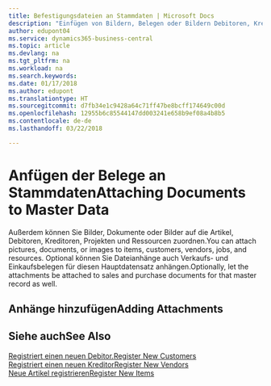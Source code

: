 ```yaml
---
title: Befestigungsdateien an Stammdaten | Microsoft Docs
description: "Einfügen von Bildern, Belegen oder Bildern Debitoren, Kreditoren und anderen Hauptdatensätzen hinzu, und lassen Sie sie mit den Rechnungen verknüpft werden."
author: edupont04
ms.service: dynamics365-business-central
ms.topic: article
ms.devlang: na
ms.tgt_pltfrm: na
ms.workload: na
ms.search.keywords: 
ms.date: 01/17/2018
ms.author: edupont
ms.translationtype: HT
ms.sourcegitcommit: d7fb34e1c9428a64c71ff47be8bcff174649c00d
ms.openlocfilehash: 12955b6c85544147dd003241e658b9ef08a4b8b5
ms.contentlocale: de-de
ms.lasthandoff: 03/22/2018

---
```

# <a name="attaching-documents-to-master-data"></a><span data-ttu-id="af396-103">Anfügen der Belege an Stammdaten</span><span class="sxs-lookup"><span data-stu-id="af396-103">Attaching Documents to Master Data</span></span>
<span data-ttu-id="af396-104">Außerdem können Sie Bilder, Dokumente oder Bilder auf die Artikel, Debitoren, Kreditoren, Projekten und Ressourcen zuordnen.</span><span class="sxs-lookup"><span data-stu-id="af396-104">You can attach pictures, documents, or images to items, customers, vendors, jobs, and resources.</span></span> <span data-ttu-id="af396-105">Optional können Sie Dateianhänge auch Verkaufs- und Einkaufsbelegen für diesen Hauptdatensatz anhängen.</span><span class="sxs-lookup"><span data-stu-id="af396-105">Optionally, let the attachments be attached to sales and purchase documents for that master record as well.</span></span>  

## <a name="adding-attachments"></a><span data-ttu-id="af396-106">Anhänge hinzufügen</span><span class="sxs-lookup"><span data-stu-id="af396-106">Adding Attachments</span></span>


## <a name="see-also"></a><span data-ttu-id="af396-107">Siehe auch</span><span class="sxs-lookup"><span data-stu-id="af396-107">See Also</span></span>
[<span data-ttu-id="af396-108">Registriert einen neuen Debitor.</span><span class="sxs-lookup"><span data-stu-id="af396-108">Register New Customers</span></span>](sales-how-register-new-customers.md)  
[<span data-ttu-id="af396-109">Registriert einen neuen Kreditor</span><span class="sxs-lookup"><span data-stu-id="af396-109">Register New Vendors</span></span>](purchasing-how-register-new-vendors.md)  
[<span data-ttu-id="af396-110">Neue Artikel registrieren</span><span class="sxs-lookup"><span data-stu-id="af396-110">Register New Items</span></span>](inventory-how-register-new-items.md)  

